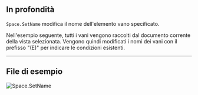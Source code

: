 ## In profondità
`Space.SetName` modifica il nome dell'elemento vano specificato.

Nell'esempio seguente, tutti i vani vengono raccolti dal documento corrente della vista selezionata. Vengono quindi modificati i nomi dei vani con il prefisso "(E)" per indicare le condizioni esistenti.

___
## File di esempio

![Space.SetName](./Revit.Elements.Space.SetName_img.jpg)
